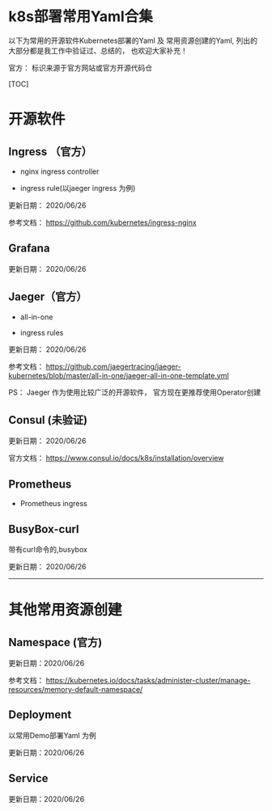 k8s部署常用Yaml合集
===

以下为常用的开源软件Kubernetes部署的Yaml 及 常用资源创建的Yaml, 列出的大部分都是我工作中验证过、总结的， 也欢迎大家补充！

官方： 标识来源于官方网站或官方开源代码仓


[TOC]

# 开源软件


## Ingress （官方）

- nginx ingress controller

- ingress rule(以jaeger ingress 为例) 

更新日期： 2020/06/26

参考文档： https://github.com/kubernetes/ingress-nginx

## Grafana

更新日期： 2020/06/26

## Jaeger（官方）

- all-in-one

- ingress rules

更新日期： 2020/06/26

参考文档： https://github.com/jaegertracing/jaeger-kubernetes/blob/master/all-in-one/jaeger-all-in-one-template.yml

PS： Jaeger 作为使用比较广泛的开源软件， 官方现在更推荐使用Operator创建

## Consul (未验证)

更新日期： 2020/06/26

官方文档： https://www.consul.io/docs/k8s/installation/overview


## Prometheus

- Prometheus ingress


## BusyBox-curl

带有curl命令的,busybox

更新日期： 2020/06/26

---

# 其他常用资源创建

## Namespace (官方)

更新日期：2020/06/26

参考文档： https://kubernetes.io/docs/tasks/administer-cluster/manage-resources/memory-default-namespace/ 

## Deployment

以常用Demo部署Yaml 为例

更新日期：2020/06/26

## Service

更新日期：2020/06/26














